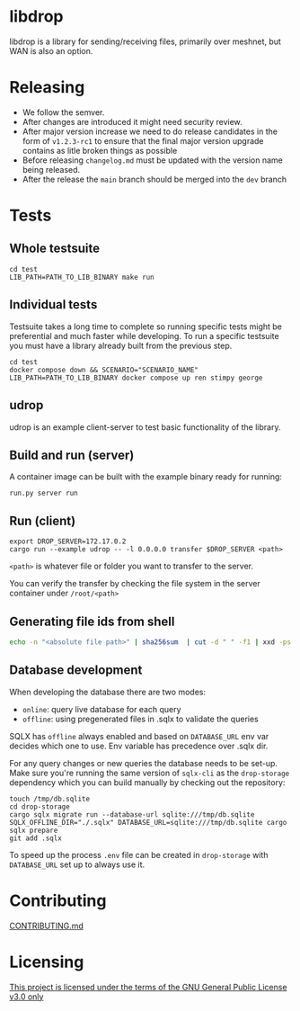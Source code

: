 # libdrop
libdrop is a library for sending/receiving files, primarily over meshnet, but
WAN is also an option.

# Releasing
- We follow the semver.
- After changes are introduced it might need security review.
- After major version increase we need to do release candidates in the form of `v1.2.3-rc1` to ensure that the final major version upgrade contains as litle broken things as possible
- Before releasing `changelog.md` must be updated with the version name being released.
- After the release the `main` branch should be merged into the `dev` branch

# Tests
## Whole testsuite
```
cd test
LIB_PATH=PATH_TO_LIB_BINARY make run
```

## Individual tests
Testsuite takes a long time to complete so running specific tests might be preferential and much faster while developing. To run a specific testsuite you must have a library already built from the previous step.
```
cd test
docker compose down && SCENARIO="SCENARIO_NAME" LIB_PATH=PATH_TO_LIB_BINARY docker compose up ren stimpy george
```

## udrop

udrop is an example client-server to test basic functionality of the library.

## Build and run (server)
A container image can be built with the example binary ready for running:
```
run.py server run
```

## Run (client)
```
export DROP_SERVER=172.17.0.2
cargo run --example udrop -- -l 0.0.0.0 transfer $DROP_SERVER <path>
```

`<path>` is whatever file or folder you want to transfer to the server.

You can verify the transfer by checking the file system in the server container under `/root/<path>`

## Generating file ids from shell
```bash
echo -n "<absolute file path>" | sha256sum  | cut -d " " -f1 | xxd -ps -r | basenc --base64url | tr -d '='
```
## Database development
When developing the database there are two modes:
- `online`: query live database for each query
- `offline`: using pregenerated files in .sqlx to validate the queries

SQLX has `offline` always enabled and based on `DATABASE_URL` env var decides which one to use. Env variable has precedence over .sqlx dir.

For any query changes or new queries the database needs to be set-up. Make sure you're running the same version of `sqlx-cli` as the `drop-storage` dependency
which you can build manually by checking out the repository:

```
touch /tmp/db.sqlite
cd drop-storage
cargo sqlx migrate run --database-url sqlite:///tmp/db.sqlite
SQLX_OFFLINE_DIR="./.sqlx" DATABASE_URL=sqlite:///tmp/db.sqlite cargo sqlx prepare
git add .sqlx
```
To speed up the process `.env` file can be created in `drop-storage` with `DATABASE_URL` set up to always use it.
# Contributing
[CONTRIBUTING.md](CONTRIBUTING.md)

# Licensing
[This project is licensed under the terms of the GNU General Public License v3.0 only](LICENSE)
